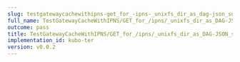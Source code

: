 ```yaml
---
slug: testgatewaycachewithipns-get_for_-ipns-_unixfs_dir_as_dag-json_succeeds
full_name: TestGatewayCacheWithIPNS/GET_for_/ipns/_unixfs_dir_as_DAG-JSON_succeeds
outcome: pass
title: TestGatewayCacheWithIPNS/GET_for_/ipns/_unixfs_dir_as_DAG-JSON_succeeds
implementation_id: kubo-ter
version: v0.0.2
---
```


